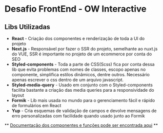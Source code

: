 # Desafio FrontEnd - OW Interactive

## Libs Utilizadas

- **React** - Criação dos componentes e renderização de toda a UI do projeto
- **Next.js** - Responsável por fazer o SSR do projeto, semelhante ao nuxt.js do VUE, SSR é importante no projeto de um ecommerce por conta do SEO
- **Styled-components** - Toda a parte de CSS(Scss) fica por conta dessa lib que evita problemas com nomes de classes, escopo apenas no componente, simplifica estilos dinâmicos, dentre outros. Necessário apenas escrever o css dentro de um arquivo javascript.
- **Styled-media-query** - Usado em conjunto com o Styled-components facilita bastante a criação das media queries para a responsividade do layout
- **Formik** - Lib mais usada no mundo para o gerenciamento fácil e rápido de formulários em React
- **Yup** - Cria esquemas de validação de campos e devolve mensagens de erro personalizadas com facilidade quando usado junto ao Formik

**
[Documentação dos componentes e funções pode ser encontrada aqui](https://ow-documentation.netlify.com/)
**
